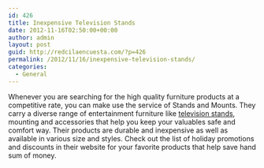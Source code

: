 ```yaml
---
id: 426
title: Inexpensive Television Stands
date: 2012-11-16T02:50:00+00:00
author: admin
layout: post
guid: http://redcilaencuesta.com/?p=426
permalink: /2012/11/16/inexpensive-television-stands/
categories:
  - General
---
```

Whenever you are searching for the high quality furniture products at a competitive rate, you can make use the service of Stands and Mounts. They carry a diverse range of entertainment furniture like [television stands](http://www.standsandmounts.com/), mounting and accessories that help you keep your valuables safe and comfort way. Their products are durable and inexpensive as well as available in various size and styles. Check out the list of holiday promotions and discounts in their website for your favorite products that help save hand sum of money.